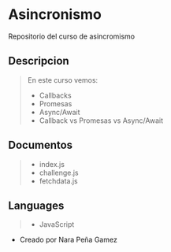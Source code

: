 # Asincronismo

Repositorio del curso de asincromismo

## Descripcion 
> En este curso vemos:
> - Callbacks
> - Promesas
> - Async/Await
> - Callback vs Promesas vs Async/Await

## Documentos
> - index.js
> - challenge.js
> - fetchdata.js

## Languages
> - JavaScript

- Creado por Nara Peña Gamez
